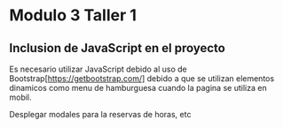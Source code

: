 # Modulo 3 Taller 1

## Inclusion de JavaScript en el proyecto

Es necesario utilizar JavaScript debido al uso de Bootstrap[https://getbootstrap.com/] debido a que
se utilizan elementos dinamicos como menu de hamburguesa cuando la pagina se utiliza en mobil.

Desplegar modales para la reservas de horas, etc
